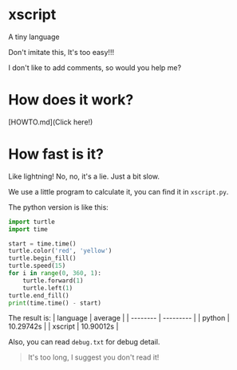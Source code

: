 # xscript
A tiny language

Don't imitate this, It's too easy!!!

I don't like to add comments, so would you help me?

# How does it work?
[HOWTO.md](Click here!)

# How fast is it?
Like lightning! No, no, it's a lie. Just a bit slow.

We use a little program to calculate it, you can find it in ```xscript.py```.

The python version is like this:
  ```python
  import turtle
  import time
  
  start = time.time()
  turtle.color('red', 'yellow')
  turtle.begin_fill()
  turtle.speed(15)
  for i in range(0, 360, 1):
      turtle.forward(1)
      turtle.left(1)
  turtle.end_fill()
  print(time.time() - start)
  ```
The result is:
| language | average   |
| -------- | --------- |
| python   | 10.29742s |
| xscript  | 10.90012s |

Also, you can read ```debug.txt``` for debug detail.
> It's too long, I suggest you don't read it!

